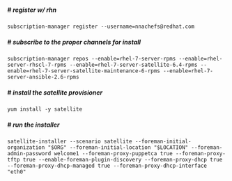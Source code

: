 ##### # register w/ rhn
```
subscription-manager register --username=nnachefs@redhat.com
```
##### # subscribe to the proper channels for install
```
subscription-manager repos --enable=rhel-7-server-rpms --enable=rhel-server-rhscl-7-rpms --enable=rhel-7-server-satellite-6.4-rpms --enable=rhel-7-server-satellite-maintenance-6-rpms --enable=rhel-7-server-ansible-2.6-rpms
```
##### # install the satellite provisioner
```
yum install -y satellite
```
##### # run the installer
```
satellite-installer --scenario satellite --foreman-initial-organization "$ORG" --foreman-initial-location "$LOCATION" --foreman-admin-password welcome1 --foreman-proxy-puppetca true --foreman-proxy-tftp true --enable-foreman-plugin-discovery --foreman-proxy-dhcp true --foreman-proxy-dhcp-managed true --foreman-proxy-dhcp-interface "eth0" 
```
